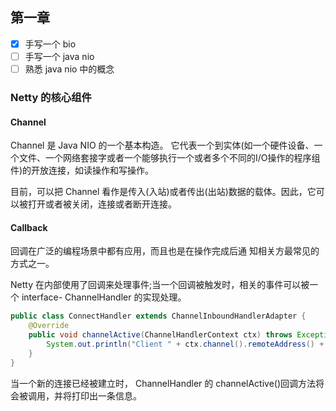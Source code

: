 ## 第一章

- [x] 手写一个 bio
- [ ] 手写一个 java nio
- [ ] 熟悉 java nio 中的概念

### Netty 的核心组件

#### Channel

Channel 是 Java NIO 的一个基本构造。 它代表一个到实体(如一个硬件设备、一个文件、一个网络套接字或者一个能够执行一个或者多个不同的I/O操作的程序组件)的开放连接，如读操作和写操作。

目前，可以把 Channel 看作是传入(入站)或者传出(出站)数据的载体。因此，它可以被打开或者被关闭，连接或者断开连接。

#### Callback

回调在广泛的编程场景中都有应用，而且也是在操作完成后通 知相关方最常见的方式之一。

Netty 在内部使用了回调来处理事件;当一个回调被触发时，相关的事件可以被一个 interface- ChannelHandler 的实现处理。

```java
public class ConnectHandler extends ChannelInboundHandlerAdapter { 
    @Override
    public void channelActive(ChannelHandlerContext ctx) throws Exception {
        System.out.println("Client " + ctx.channel().remoteAddress() + " connected"); 
    }
}
```

当一个新的连接已经被建立时， ChannelHandler 的 channelActive()回调方法将会被调用，并将打印出一条信息。